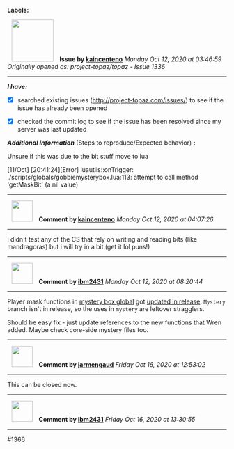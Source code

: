 **Labels:**



<a href="https://github.com/kaincenteno"><img src="https://avatars3.githubusercontent.com/u/26943220?v=4" width="96" height="96" hspace="10"></img></a> **Issue by [kaincenteno](https://github.com/kaincenteno)**
_Monday Oct 12, 2020 at 03:46:59_
_Originally opened as: project-topaz/topaz - Issue 1336_

----

<!-- place 'x' mark between square [] brackets to checkmark box -->
**_I have:_**

- [x] searched existing issues (http://project-topaz.com/issues/) to see if the issue has already been opened
- [x] checked the commit log to see if the issue has been resolved since my server was last updated

**_Additional Information_** (Steps to reproduce/Expected behavior) **:** 

Unsure if this was due to the bit stuff move to lua

[11/Oct] [20:41:24][Error] luautils::onTrigger: ./scripts/globals/gobbiemysterybox.lua:113: attempt to call method 'getMaskBit' (a nil value)



----
<a href="https://github.com/kaincenteno"><img src="https://avatars3.githubusercontent.com/u/26943220?v=4" width="48" height="48" hspace="10"></img></a> **Comment by [kaincenteno](https://github.com/kaincenteno)**
_Monday Oct 12, 2020 at 04:07:26_

----

i didn't test any of the CS that rely on writing and reading bits (like mandragoras) but i will try in a bit (get it lol puns!)


----
<a href="https://github.com/ibm2431"><img src="https://avatars3.githubusercontent.com/u/13112942?v=4" width="48" height="48" hspace="10"></img></a> **Comment by [ibm2431](https://github.com/ibm2431)**
_Monday Oct 12, 2020 at 08:20:44_

----

Player mask functions in [mystery box global](https://github.com/project-topaz/topaz/blob/feature/mystery/scripts/globals/gobbiemysterybox.lua#L113-L116) got [updated in release](https://github.com/project-topaz/topaz/pull/1261). `Mystery` branch isn't in release, so the uses in `mystery` are leftover stragglers.

Should be easy fix - just update references to the new functions that Wren added. Maybe check core-side mystery files too.


----
<a href="https://github.com/jarmengaud"><img src="https://avatars3.githubusercontent.com/u/52013132?v=4" width="48" height="48" hspace="10"></img></a> **Comment by [jarmengaud](https://github.com/jarmengaud)**
_Friday Oct 16, 2020 at 12:53:02_

----

This can be closed now.


----
<a href="https://github.com/ibm2431"><img src="https://avatars3.githubusercontent.com/u/13112942?v=4" width="48" height="48" hspace="10"></img></a> **Comment by [ibm2431](https://github.com/ibm2431)**
_Friday Oct 16, 2020 at 13:30:55_

----

#1366 
